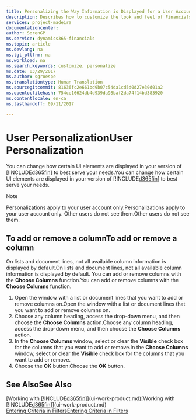 ```yaml
---
title: Personalizing the Way Information is Displayed for a User Account | Microsoft Docs
description: Describes how to customize the look and feel of Financials for your user account.
services: project-madeira
documentationcenter: 
author: SorenGP
ms.service: dynamics365-financials
ms.topic: article
ms.devlang: na
ms.tgt_pltfrm: na
ms.workload: na
ms.search.keywords: customize, personalize
ms.date: 03/29/2017
ms.author: sgroespe
ms.translationtype: Human Translation
ms.sourcegitcommit: 81636fc2e661bd9b07c54da1cd5d0d27e30d01a2
ms.openlocfilehash: 754ce16624db4d939da98baf2da74f14bd383920
ms.contentlocale: en-ca
ms.lasthandoff: 09/11/2017

---
```

# <a name="user-personalization"></a><span data-ttu-id="b7fba-103">User Personalization</span><span class="sxs-lookup"><span data-stu-id="b7fba-103">User Personalization</span></span>
<span data-ttu-id="b7fba-104">You can change how certain UI elements are displayed in your version of [!INCLUDE[d365fin](includes/d365fin_md.md)] to best serve your needs.</span><span class="sxs-lookup"><span data-stu-id="b7fba-104">You can change how certain UI elements are displayed in your version of [!INCLUDE[d365fin](includes/d365fin_md.md)] to best serve your needs.</span></span>

> [!NOTE]  
>   <span data-ttu-id="b7fba-105">Personalizations apply to your user account only.</span><span class="sxs-lookup"><span data-stu-id="b7fba-105">Personalizations apply to your user account only.</span></span> <span data-ttu-id="b7fba-106">Other users do not see them.</span><span class="sxs-lookup"><span data-stu-id="b7fba-106">Other users do not see them.</span></span>

## <a name="to-add-or-remove-a-column"></a><span data-ttu-id="b7fba-107">To add or remove a column</span><span class="sxs-lookup"><span data-stu-id="b7fba-107">To add or remove a column</span></span>
<span data-ttu-id="b7fba-108">On lists and document lines, not all available column information is displayed by default.</span><span class="sxs-lookup"><span data-stu-id="b7fba-108">On lists and document lines, not all available column information is displayed by default.</span></span> <span data-ttu-id="b7fba-109">You can add or remove columns with the **Choose Columns** function.</span><span class="sxs-lookup"><span data-stu-id="b7fba-109">You can add or remove columns with the **Choose Columns** function.</span></span>

1. <span data-ttu-id="b7fba-110">Open the window with a list or document lines that you want to add or remove columns on.</span><span class="sxs-lookup"><span data-stu-id="b7fba-110">Open the window with a list or document lines that you want to add or remove columns on.</span></span>
2. <span data-ttu-id="b7fba-111">Choose any column heading, access the drop-down menu, and then choose the **Choose Columns** action.</span><span class="sxs-lookup"><span data-stu-id="b7fba-111">Choose any column heading, access the drop-down menu, and then choose the **Choose Columns** action.</span></span>
3. <span data-ttu-id="b7fba-112">In the **Choose Columns** window, select or clear the **Visible** check box for the columns that you want to add or remove.</span><span class="sxs-lookup"><span data-stu-id="b7fba-112">In the **Choose Columns** window, select or clear the **Visible** check box for the columns that you want to add or remove.</span></span>
4. <span data-ttu-id="b7fba-113">Choose the **OK** button.</span><span class="sxs-lookup"><span data-stu-id="b7fba-113">Choose the **OK** button.</span></span>

## <a name="see-also"></a><span data-ttu-id="b7fba-114">See Also</span><span class="sxs-lookup"><span data-stu-id="b7fba-114">See Also</span></span>
<span data-ttu-id="b7fba-115">[Working with [!INCLUDE[d365fin](includes/d365fin_md.md)]](ui-work-product.md)</span><span class="sxs-lookup"><span data-stu-id="b7fba-115">[Working with [!INCLUDE[d365fin](includes/d365fin_md.md)]](ui-work-product.md)</span></span>  
[<span data-ttu-id="b7fba-116">Entering Criteria in Filters</span><span class="sxs-lookup"><span data-stu-id="b7fba-116">Entering Criteria in Filters</span></span>](ui-enter-criteria-filters.md)

